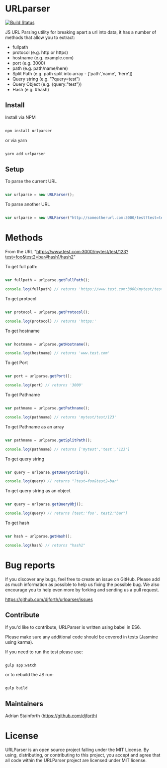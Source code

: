 # URLparser

[![Build Status](https://semaphoreci.com/api/v1/projects/f441515a-1fe0-4950-b3cf-f2b00c5b016b/381659/badge.png)](https://semaphoreci.com/djforth/urlparser)

JS URL Parsing utility for breaking apart a url into data, it has a number of methods that allow you to extract:

* fullpath
* protocol (e.g. http or https)
* hostname (e.g. example.com)
* port (e.g. 3000)
* path (e.g. path/name/here)
* Split Path (e.g. path split into array - ['path','name', 'here'])
* Query string (e.g. "?query=test")
* Query Object (e.g. {query:"test"})
* Hash (e.g. #hash)

## Install

Install via NPM

``` bash

npm install urlparser

```

or via yarn

``` bash

yarn add urlparser

```

## Setup

To parse the current URL

``` javascript

var urlparse = new URLParser();

```

To parse another URL

``` javascript

var urlparse = new URLParser("http://someotherurl.com:3000/test?test=test#hash");

```

# Methods

From the URL "https://www.test.com:3000/mytest/test/123?test=foo&test2=bar#hash1/hash2"

To get full path:

``` javascript

var fullpath = urlparse.getFullPath();

console.log(fullpath) // returns 'https://www.test.com:3000/mytest/test/123?test=foo&test2=bar#hash1'

```

To get protocol

``` javascript

var protocol = urlparse.getProtocol();

console.log(protocol) // returns 'https:'

```

To get hostname

``` javascript

var hostname = urlparse.getHostname();

console.log(hostname) // returns 'www.test.com'

```

To get Port

``` javascript

var port = urlparse.getPort();

console.log(port) // returns '3000'

```

To get Pathname

``` javascript

var pathname = urlparse.getPathname();

console.log(pathname) // returns 'mytest/test/123'

```

To get Pathname as an array

``` javascript

var pathname = urlparse.getSplitPath();

console.log(pathname) // returns ['mytest','test','123']

```

To get query string

``` javascript

var query = urlparse.getQueryString();

console.log(query) // returns "?test=foo&test2=bar"

```

To get query string as an object

``` javascript

var query = urlparse.getQueryObj();

console.log(query) // returns {test:'foo', test2:"bar"}

```

To get hash

``` javascript

var hash = urlparse.getHash();

console.log(hash) // returns "hash1"

```

# Bug reports

If you discover any bugs, feel free to create an issue on GitHub. Please add as much information as possible to help us fixing the possible bug. We also encourage you to help even more by forking and sending us a pull request.

https://github.com/djforth/urlparser/issues

## Contribute

If you'd like to contribute, URLParser is written using babel in ES6.

Please make sure any additional code should be covered in tests (Jasmine using karma).

If you need to run the test please use:

``` bash

gulp app:watch

```

or to rebuild the JS run:

``` bash

gulp build

```

## Maintainers

Adrian Stainforth (https://github.com/djforth)

# License

URLParser is an open source project falling under the MIT License. By using, distributing, or contributing to this project, you accept and agree that all code within the URLParser project are licensed under MIT license.





